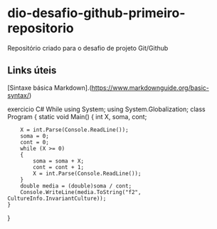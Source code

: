 # dio-desafio-github-primeiro-repositorio
Repositório criado para o desafio de projeto Git/Github

## Links úteis 
[Sintaxe básica Markdown].(https://www.markdownguide.org/basic-syntax/)

exercicio C# While
using System;
using System.Globalization;
class Program
{
    static void Main()
    {
        int X, soma, cont;

        X = int.Parse(Console.ReadLine());
        soma = 0;
        cont = 0;
        while (X >= 0)
        {
            soma = soma + X;
            cont = cont + 1;
            X = int.Parse(Console.ReadLine());
        }
        double media = (double)soma / cont;
        Console.WriteLine(media.ToString("f2", CultureInfo.InvariantCulture));
    }
}
